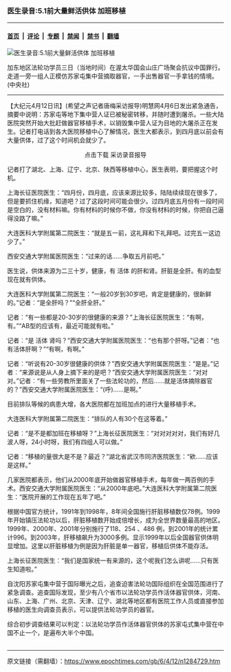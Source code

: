 ### 医生录音:5.1前大量鲜活供体 加班移植

---

#### [首页](../../../..?n1284729) &nbsp;|&nbsp; [评论](../../../../../epoch-comment?n1284729) &nbsp;|&nbsp; [专题](../../../../../epoch-special?n1284729) &nbsp;|&nbsp; [禁闻](../../../../../epoch-news?n1284729) &nbsp;|&nbsp; [禁书](../../../../../books?n1284729) &nbsp;|&nbsp; [翻墙](https://github.com/gfw-breaker/nogfw/blob/master/README.md?n1284729)


<div><img alt="医生录音:5.1前大量鲜活供体 加班移植" class="attachment-djy_600_400 size-djy_600_400 wp-post-image" src="https://i.epochtimes.com/assets/uploads/2006/04/60412181512459-600x400.jpg"/>
<div class="caption">
 <p>
  加东地区法轮功学员三日（当地时间）在渥太华国会山庄广场聚会抗议中国罪行。走道一旁一组人正模仿苏家屯集中营摘取器官，一手出售器官一手拿钱的情境。(中央社)
 </p>
</div></div><hr/><div class="post_content" id="artbody" itemprop="articleBody">
 <!-- article content begin -->
 <p>
  【大纪元4月12日讯】(希望之声记者唐梅采访报导)明慧网4月6日发出紧急通告，摘要中说明：苏家屯等地下集中营人证已被秘密转移，并随时遭到屠杀。一些大陆医院突然开始大批赶做器官移植手术，以销毁集中营人证为目地的大屠杀正在发生。记者打电话到各大医院移植中心了解情况，医生大都表示，到四月底以前会有大量供体，过了这个时间机会就少了。
 </p>
 <p>
  <center>
   <ok href="http://pkg.dajiyuan.com/pkg/2006-04-12/may1.mp3" target="_blank">
    点击下载 采访录音报导
   </ok>
  </center>
 </p>
 <p>
  记者打了湖北、上海、辽宁、北京、陕西等移植中心，医生表明，要把握这个时机。
 </p>
 <p>
  上海长征医院医生：“四月份，四月底，应该来源比较多，陆陆续续现在很多了，但是要抓住机缘，知道吧？过了这段时间可能会很少。过四月底五月份有一段时间是空白的，没有材料嘛。你有材料的时候你不做，你没有材料的时候，你把自己逼得没路了嘛。”
 </p>
 <p>
  大连医科大学附属第二院医生：“就是五一前，这礼拜和下礼拜吧。过完五一这边少了。”
 </p>
 <p>
  西安交通大学附属医院医生：“过来的话……争取五月前吧。”
 </p>
 <p>
  医生说，供体来源为二三十岁，健康，有
  <ok href="https://www.epochtimes.com/gb/tag/%E6%B4%BB%E4%BD%93.html">
   活体
  </ok>
  的肝和肾。肝脏是全肝。有的血型现在就有供体。
 </p>
 <p>
  大连医科大学附属第二院医生：“一般20岁到30岁吧，肯定是健康的，很新鲜的。”记者︰“是全肝吗？”“全肝全肝。”
 </p>
 <p>
  记者︰“有一些都是20-30岁的很健康的来源？”上海长征医院医生：“有啊，有。”“AB型的应该有，最近可能就有啦。”
 </p>
 <p>
  记者︰“是
  <ok href="https://www.epochtimes.com/gb/tag/%E6%B4%BB%E4%BD%93.html">
   活体
  </ok>
  肾吗？”西安交通大学附属医院医生：“也有那个肝呀。”记者︰“也有活体肝啊？”“有啊，有啊。”
 </p>
 <p>
  记者︰“听说有20-30岁很健康的供体？”西安交通大学附属医院医生：“是是。”记者︰“来源说是从人身上摘下来的是吧？”西安交通大学附属医院医生：“对对对。”记者︰“有一些劳教所里面关了一些法轮功的，然后……就是活体摘除器官的？”西安交通大学附属医院医生：“(呼)……是啊。”
 </p>
 <p>
  目前排队等候的病患大增，各大医院都在加班加点的进行大量移植手术。
 </p>
 <p>
  大连医科大学附属第二院医生：“排队的人有30个在这等着。”
 </p>
 <p>
  记者︰“是不是都加班在移植呀？”上海长征医院医生：“对对对对对，我们有好几波人呀，24小时呀，我们有四组人可以做。”
 </p>
 <p>
  记者︰“移植的量很大是不是？最近？”湖北省武汉市同济医院医生：“欸……应该是这样。”
 </p>
 <p>
  几家医院都表示，他们从2000年底开始做器官移植手术，每年做一两百例的手术。西安交通大学附属医院医生：“从2000年底吧。”大连医科大学附属第二院医生：“医院开展的工作现在五年了吧。”
 </p>
 <p>
  根据中国官方统计，1991年到1998年，8年间全国施行肝脏移植数仅78例。1999年开始镇压法轮功以后，肝脏移植数开始成倍增长，成为全世界数量最高的地区。1999年、2000年、2001年分别施行了118、254 、486 例，到2001年的统计累计996。到2003年，肝移植飙升为3000多例。显示1999年以后全国器官供体明显增加。这里以肝脏移植为例是因为肝脏是单一器官，移植后供体不能存活。
 </p>
 <p>
  上海长征医院医生︰“我们是国家统一有来源的，这个呢我们怎么讲呢……只有医生知道啦。”
 </p>
 <p>
  自沈阳苏家屯集中营于国际曝光之后，追查迫害法轮功国际组织在全国范围进行了紧急调查。追查国际发现，至少有八个省市以法轮功学员作活体器官供体，河南、山东、上海、广州、北京、天津、辽宁、湖北等地区都有医院工作人员或直接参加移植的医生向调查员表示，可以提供法轮功学员的器官。
 </p>
 <p>
  综合初步调查结果可以判定：以法轮功学员作活体器官供体的苏家屯式集中营在中国不止一个，是遍布大半个中国。
  <br/>
  <font color="#ffffff">
   (http://www.dajiyuan.com)
  </font>
 </p>
 <!-- article content end -->
 <div id="below_article_ad">
 </div>
</div>


---

原文链接（需翻墙）：https://www.epochtimes.com/gb/6/4/12/n1284729.htm